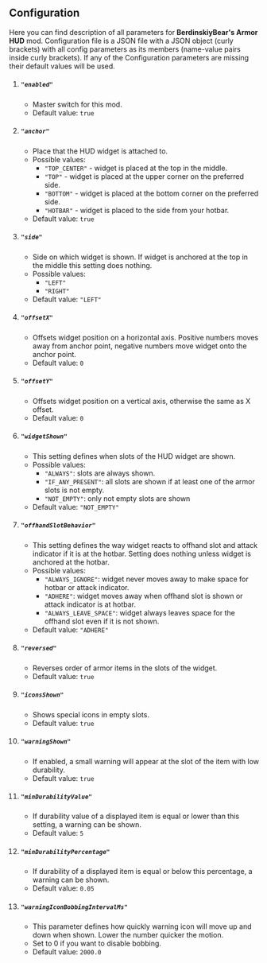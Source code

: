 ## Configuration
Here you can find description of all parameters for **BerdinskiyBear's Armor HUD** mod. Configuration file
is a JSON file with a JSON object (curly brackets) with all config parameters as its members (name-value pairs
inside curly brackets). If any of the Configuration parameters are missing their default values will be used.

1. ##### `"enabled"`
    * Master switch for this mod.
    * Default value: `true`
1. ##### `"anchor"`
    * Place that the HUD widget is attached to.
    * Possible values:
        * `"TOP_CENTER"` - widget is placed at the top in the middle.
        * `"TOP"` - widget is placed at the upper corner on the preferred side.
        * `"BOTTOM"` - widget is placed at the bottom corner on the preferred side.
        * `"HOTBAR"` - widget is placed to the side from your hotbar.
    * Default value: `true`
1. ##### `"side"`
    * Side on which widget is shown.
      If widget is anchored at the top in the middle this setting does nothing.
    * Possible values:
        * `"LEFT"`
        * `"RIGHT"`
    * Default value: `"LEFT"`
1. ##### `"offsetX"`
    * Offsets widget position on a horizontal axis. Positive numbers moves away from anchor point,
      negative numbers move widget onto the anchor point.
    * Default value: `0`
1. ##### `"offsetY"`
    * Offsets widget position on a vertical axis, otherwise the same as X offset.
    * Default value: `0`
1. ##### `"widgetShown"`
    * This setting defines when slots of the HUD widget are shown.
    * Possible values:
        * `"ALWAYS"`: slots are always shown.
        * `"IF_ANY_PRESENT"`: all slots are shown if at least one of the armor slots is not empty.
        * `"NOT_EMPTY"`: only not empty slots are shown
    * Default value: `"NOT_EMPTY"`
1. ##### `"offhandSlotBehavior"`
    * This setting defines the way widget reacts to offhand slot and attack indicator if it is at the hotbar.
      Setting does nothing unless widget is anchored at the hotbar.
    * Possible values:
        * `"ALWAYS_IGNORE"`: widget never moves away to make space for hotbar or attack indicator.
        * `"ADHERE"`: widget moves away when offhand slot is shown or attack indicator is at hotbar.
        * `"ALWAYS_LEAVE_SPACE"`: widget always leaves space for the offhand slot even if it is not shown.
    * Default value: `"ADHERE"`
1. ##### `"reversed"`
    * Reverses order of armor items in the slots of the widget.
    * Default value: `true`
1. ##### `"iconsShown"`
    * Shows special icons in empty slots.
    * Default value: `true`
1. ##### `"warningShown"`
    * If enabled, a small warning will appear at the slot of the item with low durability.
    * Default value: `true`
1. ##### `"minDurabilityValue"`
    * If durability value of a displayed item is equal or lower than this setting, a warning can be shown.
    * Default value: `5`
1. ##### `"minDurabilityPercentage"`
    * If durability of a displayed item is equal or below this percentage, a warning can be shown.
    * Default value: `0.05`
1. ##### `"warningIconBobbingIntervalMs"`
    * This parameter defines how quickly warning icon will move up and down when shown.
    Lower the number quicker the motion.
    * Set to 0 if you want to disable bobbing.
    * Default value: `2000.0`
